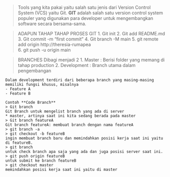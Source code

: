 > Tools yang kita pakai yaitu salah satu jenis dari Version Control System (VCS) yaitu Git.
**GIT** adalah salah satu version control system populer yang digunakan para developer untuk mengembangkan software secara bersama-sama.

> ADAPUN TAHAP TAHAP PROSES GIT
    1. Git init
    2. Git add README.md
    3. Git commit -m “first commit”
    4. Git branch -M main
    5. git remote add origin http://theresia-rumapea    
    6. git push -u origin main

> BRANCHES
Dibagi menjadi 2
    1. Master : Berisi folder yang memang di tahap production
    2. Development : Branch utama dalam pengembangan
    
    Dalam development terdiri dari beberapa branch yang masing-masing memiliki fungsi khusus, misalnya
    - Feature A
    - Feature B
    
    Contoh **Code Branch**
    > Git branch
    Git Branch untuk mengelist branch yang ada di server
    * master, artinya saat ini kita sedang berada pada master 
    > Git branch featureA
    Git branch featureA: membuat branch dengan nama featureA
    > git branch -a
    > git checkout -b featureB
    ingin membuat branch baru dan memindahkan posisi kerja saat ini yaitu di featureB.
    > git branch 
    untuk check branch apa saja yang ada dan juga posisi server saat ini. 
    > git push origin featureB
    untuk submit ke branch featureB
    > git checkout master
    memindahkan posisi kerja saat ini yaitu di master